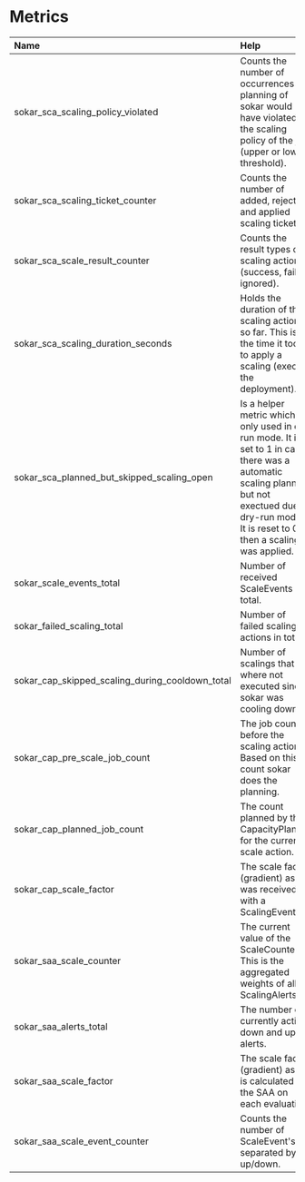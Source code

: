 # Metrics

|Name                                              |Help                                                                            |Type           |
|:-------------------------------------------------|:-------------------------------------------------------------------------------|:--------------|
|sokar_sca_scaling_policy_violated                 |Counts the number of occurrences the planning of sokar would have violated the scaling policy of the job (upper or lower threshold).|Labelled Counter|
|sokar_sca_scaling_ticket_counter                  |Counts the number of added, rejected and applied scaling tickets.               |Labelled Counter|
|sokar_sca_scale_result_counter                    |Counts the result types of a scaling action (success, failed, ignored).         |Labelled Counter|
|sokar_sca_scaling_duration_seconds                |Holds the duration of the scaling actions so far. This is the time it took to apply a scaling (execute the deployment).|Histogram      |
|sokar_sca_planned_but_skipped_scaling_open        |Is a helper metric which is only used in dry run mode. It is set to 1 in case there was a automatic scaling planned but not exectued due to dry-run mode. It is reset to 0 if then a scaling was applied.|Labelled Gauge |
|sokar_scale_events_total                          |Number of received ScaleEvents in total.                                        |Counter        |
|sokar_failed_scaling_total                        |Number of failed scaling actions in total.                                      |Counter        |
|sokar_cap_skipped_scaling_during_cooldown_total   |Number of scalings that where not executed since sokar was cooling down.        |Counter        |
|sokar_cap_pre_scale_job_count                     |The job count before the scaling action. Based on this count sokar does the planning.|Gauge          |
|sokar_cap_planned_job_count                       |The count planned by the CapacityPlanner for the current scale action.          |Gauge          |
|sokar_cap_scale_factor                            |The scale factor (gradient) as it was received with a ScalingEvent.             |Gauge          |
|sokar_saa_scale_counter                           |The current value of the ScaleCounter. This is the aggregated weights of all ScalingAlerts.|Gauge          |
|sokar_saa_alerts_total                            |The number of currently active down and up alerts.                              |Labelled Gauge |
|sokar_saa_scale_factor                            |The scale factor (gradient) as it is calculated by the SAA on each evaluation.  |Gauge          |
|sokar_saa_scale_event_counter                     |Counts the number of ScaleEvent's separated by up/down.                         |Labelled Counter|
